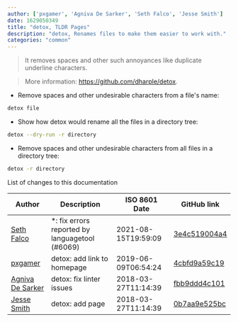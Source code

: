 ```yaml
---
author: ['pxgamer', 'Agniva De Sarker', 'Seth Falco', 'Jesse Smith']
date: 1629050349
title: "detox, TLDR Pages"
description: "detox, Renames files to make them easier to work with."
categories: "common"
---
```

> It removes spaces and other such annoyances like duplicate underline characters.

> More information: <https://github.com/dharple/detox>.

- Remove spaces and other undesirable characters from a file's name:

```bash
detox file
```

- Show how detox would rename all the files in a directory tree:

```bash
detox --dry-run -r directory
```

- Remove spaces and other undesirable characters from all files in a directory tree:

```bash
detox -r directory
```
List of changes to this documentation


Author | Description | ISO 8601 Date | GitHub link
------|-----|-----|-----
[Seth Falco](mailto:seth@falco.fun) | *: fix errors reported by languagetool (#6069) | 2021-08-15T19:59:09 | [3e4c519004a4](https://github.com/tldr-pages/tldr/commit/3e4c519004a471c861cdc609fd7239ee3355671c)
[pxgamer](mailto:owzie123@gmail.com) | detox: add link to homepage | 2019-06-09T06:54:24 | [4cbfd9a59c19](https://github.com/tldr-pages/tldr/commit/4cbfd9a59c19e29f0589ca5d37d9464b063735cf)
[Agniva De Sarker](mailto:agnivade@yahoo.co.in) | detox: fix linter issues | 2018-03-27T11:14:39 | [fbb9ddd4c101](https://github.com/tldr-pages/tldr/commit/fbb9ddd4c101c3b55516ab0a6fd3fbdc6d640445)
[Jesse Smith](mailto:slicer69@users.noreply.github.com) | detox: add page | 2018-03-27T11:14:39 | [0b7aa9e525bc](https://github.com/tldr-pages/tldr/commit/0b7aa9e525bc2c0863bb0145a6c695e6ed5a9ab4)


